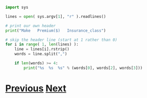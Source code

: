 ---
---

```python
import sys

lines = open( sys.argv[1], "r" ).readlines()

# print our own header
print("Make   Premium($)   Insurance_class")

# skip the header line (start at 1 rather than 0)
for i in range( 1, len(lines) ):
    line = lines[i].rstrip()
    words = line.split(",")

    if len(words) >= 4:
        print("%s  %s  %s" % (words[0], words[2], words[3]))
```

# [Previous](../splitting) [Next](../splitting)
